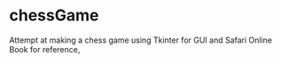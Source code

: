 # chessGame
Attempt at making a chess game using Tkinter for GUI and Safari Online Book for reference, 
